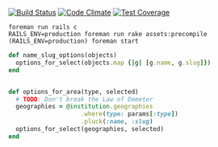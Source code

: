 [![Build Status](https://travis-ci.org/MAPC/datacommon3.svg?branch=master)](https://travis-ci.org/MAPC/datacommon3) [![Code Climate](https://codeclimate.com/github/MAPC/datacommon3/badges/gpa.svg)](https://codeclimate.com/github/MAPC/datacommon3) [![Test Coverage](https://codeclimate.com/github/MAPC/datacommon3/badges/coverage.svg)](https://codeclimate.com/github/MAPC/datacommon3)

```
foreman run rails c
RAILS_ENV=production foreman run rake assets:precompile
(RAILS_ENV=production) foreman start
```

```ruby
def name_slug_options(objects)
  options_for_select(objects.map {|g| [g.name, g.slug]})
end


def options_for_area(type, selected)
  # TODO: Don't break the Law of Demeter
  geographies = @institution.geographies
                    .where(type: params[:type])
                    .pluck(:name, :slug)
  options_for_select(geographies, selected)
end
```